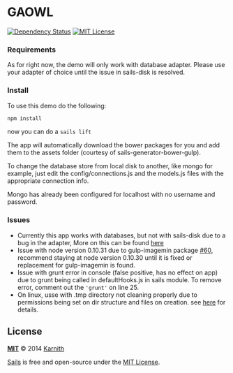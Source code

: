 # GAOWL

[![Dependency Status][dependency-image]][dependency-url] [![MIT License][license-image]][license-url]

### Requirements

As for right now, the demo will only work with database adapter. Please use your adapter of choice until the issue in sails-disk is resolved.

### Install

To use this demo do the following:

```sh
npm install
```

now you can do a ``` sails lift ```

The app will automatically download the bower packages for you and add them to the assets folder (courtesy of sails-generator-bower-gulp).

To change the database store from local disk to another, like mongo for example, just edit the config/connections.js and the models.js files with the appropriate connection info.

Mongo has already been configured for localhost with no username and password.

### Issues

- Currently this app works with databases, but not with sails-disk due to a bug in the adapter, More on this can be found [here](https://github.com/balderdashy/sails-disk/issues/21)
- Issue with node version 0.10.31 due to gulp-imagemin package [#60](https://github.com/sindresorhus/gulp-imagemin/issues/60), recommend staying at node version 0.10.30 until it is fixed or replacement for gulp-imagemin is found.
- Issue with grunt error in console (false positive, has no effect on app) due to grunt being called in defaultHooks.js in sails module. To remove error, comment out the ``` 'grunt' ``` on line 25.
- On linux, usse with .tmp directory not cleaning properly due to permissions being set on dir structure and files on creation. see [here](https://github.com/Karnith/GAOWL/issues/7#issuecomment-53947676) for details.


## License

**[MIT](./LICENSE)**
&copy; 2014 [Karnith](http://github.com/Karnith)

[Sails](http://sailsjs.org) is free and open-source under the [MIT License](http://sails.mit-license.org/).

[license-image]: http://img.shields.io/badge/license-MIT-blue.svg?style=flat
[license-url]: LICENSE.md

[dependency-image]: https://gemnasium.com/Karnith/GAOWL.svg?style=flat
[dependency-url]: https://gemnasium.com/Karnith/GAOWL

[coverage-image]: http://img.shields.io/coveralls/Karnith/GOWL/master.svg?style=flat
[coverage-url]: https://coveralls.io/r/Karnith/GOWL?branch=master
